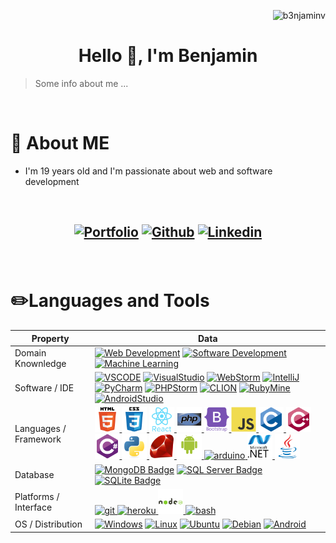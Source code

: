 <p align="right"> <img src="https://komarev.com/ghpvc/?username=b3njaminv&label=Profile%20views&color=0e75b6&style=flat" alt="b3njaminv" /> </p>
<h1 align="center">Hello 👋, I'm Benjamin</h1>

> Some info about me ...

</br>


# 📍 About ME

 - I'm 19 years old and I'm passionate about web and software development

</br>
<h2 align="center">

[![Portfolio](https://img.shields.io/badge/-Portfolio-red?style=flat&logo=appveyor&logoColor=white)](https://cutt.ly/portfoliobenjamin)
[![Github](https://img.shields.io/badge/-Github-000?style=flat&logo=Github)](https://github.com/B3njaminV)
[![Linkedin](https://img.shields.io/badge/-LinkedIn-blue?style=flat&logo=Linkedin)](https://linkedin.com/in/benjamin-valleix)

</h2>

</br>


# ✏️Languages and Tools

Property                 | Data  
-------------------------|------
Domain Knownledge        | [![Web Development](https://img.shields.io/badge/-Web%20Development-036CB5?style=flat)](https://github.com/B3njaminV) [![Software Development](https://img.shields.io/badge/-Software%20Development-FF6600?style=flat)](https://github.com/B3njaminV)  [![Machine Learning](https://img.shields.io/badge/-Machine%20Learning-01D277?style=flat&logoColor=white)](https://github.com/B3njaminV)
Software / IDE           | [![VSCODE](https://img.shields.io/badge/-Visual%20Studio%20Code-00599C?style=flat&logo=visualstudiocode)](https://www.jetbrains.com/fr-fr/) [![VisualStudio](https://img.shields.io/badge/-Visual%20Studio-239120?style=flat&logo=visualstudio)](https://www.jetbrains.com/fr-fr/) [![WebStorm](https://img.shields.io/badge/-WebStorm-F7DF1E?style=flat&logo=webstorm)](https://www.jetbrains.com/fr-fr/) [![IntelliJ](https://img.shields.io/badge/-IntelliJ-FF6600?style=flat&logo=jetbrains)](https://www.jetbrains.com/fr-fr/) [![PyCharm](https://img.shields.io/badge/-PyCharm-3776AB?style=flat&logo=pycharm)](https://www.jetbrains.com/fr-fr/)  [![PHPStorm](https://img.shields.io/badge/-PHPStorm-A8B9CC?style=flat&logo=phpstorm)](https://www.jetbrains.com/fr-fr/) [![CLION](https://img.shields.io/badge/-CLion-00B3E0?style=flat&logo=clion)](https://www.jetbrains.com/fr-fr/) [![RubyMine](https://img.shields.io/badge/-RubyMine-E8478B?style=flat&logo=jetbrains)](https://www.jetbrains.com/fr-fr/) [![AndroidStudio](https://img.shields.io/badge/-Android%20Studio-007396?style=flat&logo=androidstudio)](https://www.jetbrains.com/fr-fr/) 
Languages / Framework         | <a href="https://www.w3.org/html/" target="_blank" rel="noreferrer"> <img src="https://raw.githubusercontent.com/devicons/devicon/master/icons/html5/html5-original-wordmark.svg" alt="html5" width="40" height="40"/> </a> <a href="https://www.w3schools.com/css/" target="_blank" rel="noreferrer"> <img src="https://raw.githubusercontent.com/devicons/devicon/master/icons/css3/css3-original-wordmark.svg" alt="css3" width="40" height="40"/> </a> <a href="https://reactjs.org/" target="_blank" rel="noreferrer"> <img src="https://raw.githubusercontent.com/devicons/devicon/master/icons/react/react-original-wordmark.svg" alt="react" width="40" height="40"/> </a>  <a href="https://www.php.net" target="_blank" rel="noreferrer"> <img src="https://raw.githubusercontent.com/devicons/devicon/master/icons/php/php-original.svg" alt="php" width="40" height="40"/> </a>  <a href="https://getbootstrap.com" target="_blank" rel="noreferrer"> <img src="https://raw.githubusercontent.com/devicons/devicon/master/icons/bootstrap/bootstrap-plain-wordmark.svg" alt="bootstrap" width="40" height="40"/> </a> <a href="https://developer.mozilla.org/en-US/docs/Web/JavaScript" target="_blank" rel="noreferrer"> <img src="https://raw.githubusercontent.com/devicons/devicon/master/icons/javascript/javascript-original.svg" alt="javascript" width="40" height="40"/> </a> <a href="https://www.cprogramming.com/" target="_blank" rel="noreferrer"> <img src="https://raw.githubusercontent.com/devicons/devicon/master/icons/c/c-original.svg" alt="c" width="40" height="40"/> </a> <a href="https://www.w3schools.com/cpp/" target="_blank" rel="noreferrer"> <img src="https://raw.githubusercontent.com/devicons/devicon/master/icons/cplusplus/cplusplus-original.svg" alt="cplusplus" width="40" height="40"/> </a> <a href="https://www.w3schools.com/cs/" target="_blank" rel="noreferrer"> <img src="https://raw.githubusercontent.com/devicons/devicon/master/icons/csharp/csharp-original.svg" alt="csharp" width="40" height="40"/> </a> <a href="https://www.python.org" target="_blank" rel="noreferrer"> <img src="https://raw.githubusercontent.com/devicons/devicon/master/icons/python/python-original.svg" alt="python" width="40" height="40"/> </a>  <a href="https://www.ruby-lang.org/en/" target="_blank" rel="noreferrer"> <img src="https://raw.githubusercontent.com/devicons/devicon/master/icons/ruby/ruby-original.svg" alt="ruby" width="40" height="40"/> </a> <a href="https://developer.android.com" target="_blank" rel="noreferrer"> <img src="https://raw.githubusercontent.com/devicons/devicon/master/icons/android/android-original-wordmark.svg" alt="android" width="40" height="40"/> </a> <a href="https://www.arduino.cc/" target="_blank" rel="noreferrer"> <img src="https://cdn.worldvectorlogo.com/logos/arduino-1.svg" alt="arduino" width="40" height="40"/> </a> <a href="https://dotnet.microsoft.com/" target="_blank" rel="noreferrer"> <img src="https://raw.githubusercontent.com/devicons/devicon/master/icons/dot-net/dot-net-original-wordmark.svg" alt="dotnet" width="40" height="40"/> </a> <a href="https://www.java.com" target="_blank" rel="noreferrer"> <img src="https://raw.githubusercontent.com/devicons/devicon/master/icons/java/java-original.svg" alt="java" width="40" height="40"/> </a>
Database         | [![MongoDB Badge](https://img.shields.io/badge/-MongoDB-47A248?style=flat&logo=MongoDB&logoColor=white)](https://github.com/search?q=user%3Azmcx16&type=Repositories)  [![SQL Server Badge](https://img.shields.io/badge/-My%20SQL-CC2927?style=flat&logo=mysql&logoColor=white)](https://www.mysql.com/) [![SQLite Badge](https://img.shields.io/badge/-SQLite-003B57?style=flat&logo=sqlite&logoColor=white)](https://github.com/search?q=user%3Azmcx16&type=Repositories) 
Platforms / Interface                | <a href="https://git-scm.com/" target="_blank" rel="noreferrer"> <img src="https://www.vectorlogo.zone/logos/git-scm/git-scm-icon.svg" alt="git" width="40" height="40"/> </a> <a href="https://heroku.com" target="_blank" rel="noreferrer"> <img src="https://www.vectorlogo.zone/logos/heroku/heroku-icon.svg" alt="heroku" width="40" height="40"/> </a> <a href="https://nodejs.org" target="_blank" rel="noreferrer"> <img src="https://raw.githubusercontent.com/devicons/devicon/master/icons/nodejs/nodejs-original-wordmark.svg" alt="nodejs" width="40" height="40"/> </a> <a href="https://www.gnu.org/software/bash/" target="_blank" rel="noreferrer"> <img src="https://www.vectorlogo.zone/logos/gnu_bash/gnu_bash-icon.svg" alt="bash" width="40" height="40"/> </a>
OS / Distribution               | [![Windows](https://img.shields.io/badge/-Windows-3DC4FF?style=flat&logo=windows&logoColor=white)](https://www.microsoft.com/fr-fr/windows) [![Linux](https://img.shields.io/badge/-Linux-C9E046?style=flat&logo=linux&logoColor=white)](https://www.linux.org/fr-fr/linux) [![Ubuntu](https://img.shields.io/badge/-Ubuntu-FFAD3D?style=flat&logo=ubuntu&logoColor=white)](https://www.ubuntu.com/fr-fr/ubuntu/) [![Debian](https://img.shields.io/badge/-Debian-E04646?style=flat&logo=debian&logoColor=white)](https://www.debian.org/fr/debian) [![Android](https://img.shields.io/badge/-Android-10AB2A?style=flat&logo=android&logoColor=white)](https://developer.android.com/index.html) 